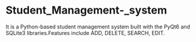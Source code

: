 # Student_Management-_system
It is a Python-based student management system built with the PyQt6 and SQLite3 libraries.Features include ADD, DELETE, SEARCH, EDIT.
